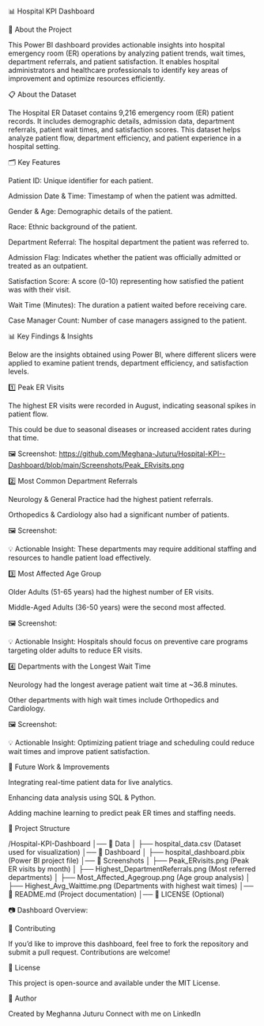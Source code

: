 📊 Hospital KPI Dashboard

🏥 About the Project

This Power BI dashboard provides actionable insights into hospital emergency room (ER) operations by analyzing patient trends, wait times, department referrals, and patient satisfaction. It enables hospital administrators and healthcare professionals to identify key areas of improvement and optimize resources efficiently.

📋 About the Dataset

The Hospital ER Dataset contains 9,216 emergency room (ER) patient records. It includes demographic details, admission data, department referrals, patient wait times, and satisfaction scores. This dataset helps analyze patient flow, department efficiency, and patient experience in a hospital setting.

🗂 Key Features

Patient ID: Unique identifier for each patient.

Admission Date & Time: Timestamp of when the patient was admitted.

Gender & Age: Demographic details of the patient.

Race: Ethnic background of the patient.

Department Referral: The hospital department the patient was referred to.

Admission Flag: Indicates whether the patient was officially admitted or treated as an outpatient.

Satisfaction Score: A score (0-10) representing how satisfied the patient was with their visit.

Wait Time (Minutes): The duration a patient waited before receiving care.

Case Manager Count: Number of case managers assigned to the patient.

📊 Key Findings & Insights

Below are the insights obtained using Power BI, where different slicers were applied to examine patient trends, department efficiency, and satisfaction levels.

1️⃣ Peak ER Visits

The highest ER visits were recorded in August, indicating seasonal spikes in patient flow.

This could be due to seasonal diseases or increased accident rates during that time.

🖼 Screenshot: https://github.com/Meghana-Juturu/Hospital-KPI--Dashboard/blob/main/Screenshots/Peak_ERvisits.png

2️⃣ Most Common Department Referrals

Neurology & General Practice had the highest patient referrals.

Orthopedics & Cardiology also had a significant number of patients.

🖼 Screenshot: 

💡 Actionable Insight: These departments may require additional staffing and resources to handle patient load effectively.

3️⃣ Most Affected Age Group

Older Adults (51-65 years) had the highest number of ER visits.

Middle-Aged Adults (36-50 years) were the second most affected.

🖼 Screenshot: 

💡 Actionable Insight: Hospitals should focus on preventive care programs targeting older adults to reduce ER visits.

4️⃣ Departments with the Longest Wait Time

Neurology had the longest average patient wait time at ~36.8 minutes.

Other departments with high wait times include Orthopedics and Cardiology.

🖼 Screenshot: 

💡 Actionable Insight: Optimizing patient triage and scheduling could reduce wait times and improve patient satisfaction.

🚀 Future Work & Improvements

Integrating real-time patient data for live analytics.

Enhancing data analysis using SQL & Python.

Adding machine learning to predict peak ER times and staffing needs.

📂 Project Structure

/Hospital-KPI-Dashboard
│── 📂 Data
│   ├── hospital_data.csv  (Dataset used for visualization)
│── 📂 Dashboard
│   ├── hospital_dashboard.pbix  (Power BI project file)
│── 📂 Screenshots
│   ├── Peak_ERvisits.png  (Peak ER visits by month)
│   ├── Highest_DepartmentReferrals.png  (Most referred departments)
│   ├── Most_Affected_Agegroup.png  (Age group analysis)
│   ├── Highest_Avg_Waittime.png  (Departments with highest wait times)
│── 📜 README.md  (Project documentation)
│── 📜 LICENSE (Optional)

📷 Dashboard Overview:



🌟 Contributing

If you’d like to improve this dashboard, feel free to fork the repository and submit a pull request. Contributions are welcome!

📜 License

This project is open-source and available under the MIT License.

👤 Author

Created by Meghanna Juturu
Connect with me on LinkedIn 
